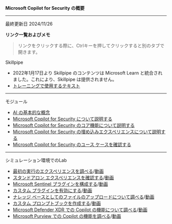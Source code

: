 **Microsoft Copilot for Security の概要**
***

最終更新日 2024/11/26

**リンク一覧およびメモ**

 > リンクをクリックする際に、Ctrlキーを押してクリックすると別のタブで開きます。

Skillpipe

- 2022年1月17日より Skillpipe のコンテンツは Microsoft Learn と統合されました。これにより、Skillpipe は提供されません。
- [トレーニングで使用するテキスト](https://learn.microsoft.com/ja-jp/training/paths/security-copilot-and-ai/)

***
モジュール
- [AI の基本的な概念](https://learn.microsoft.com/ja-jp/training/modules/get-started-ai-fundamentals/)
- [Microsoft Copilot for Security について説明する](https://learn.microsoft.com/ja-jp/training/modules/security-copilot-getting-started/)
- [Microsoft Copilot for Security のコア機能について説明する](https://learn.microsoft.com/ja-jp/training/modules/security-copilot-describe-core-features/)
- [Microsoft Copilot for Security の埋め込みエクスペリエンスについて説明する](https://learn.microsoft.com/ja-jp/training/modules/security-copilot-embedded-experiences/)
- [Microsoft Copilot for Security のユース ケースを確認する](https://learn.microsoft.com/ja-jp/training/modules/security-copilot-exercises/)

***
シミュレーション環境でのLab
- [最初の実行のエクスペリエンスを調べる](https://learn.microsoft.com/ja-jp/training/modules/security-copilot-exercises/2-first-run-experience)/[動画](https://youtu.be/9FYb29aS_jw)
- [スタンドアロン エクスペリエンスを確認する](https://learn.microsoft.com/ja-jp/training/modules/security-copilot-exercises/3-explore-standalone-experience)/[動画](https://youtu.be/BXZu-j9rjrg)
- [Microsoft Sentinel プラグインを構成する](https://learn.microsoft.com/ja-jp/training/modules/security-copilot-exercises/4-configure-plugin)/[動画](https://youtu.be/b8EsY9eWGlI)
- [カスタム プラグインを有効にする](https://learn.microsoft.com/ja-jp/training/modules/security-copilot-exercises/5-enable-custom-plugin)/[動画](https://youtu.be/tRLiLATDHFE)
- [ナレッジ ベースとしてのファイルのアップロードについて調べる](https://learn.microsoft.com/ja-jp/training/modules/security-copilot-exercises/6-explore-knowledge-base-file-upload)/[動画](https://youtu.be/mp_-PJq8J_U)
- [カスタム プロンプトブックを作成する](https://learn.microsoft.com/ja-jp/training/modules/security-copilot-exercises/7-create-custom-promptbook)/[動画](https://youtu.be/vrGHbvOlHAs)
- [Microsoft Defender XDR での Copilot の機能について調べる](https://learn.microsoft.com/ja-jp/training/modules/security-copilot-exercises/8-explore-embedded-defender-xdr)/[動画](https://youtu.be/e_bH_bU0kjE)
- [Microsoft Purview での Copilot の機能を調べる](https://learn.microsoft.com/ja-jp/training/modules/security-copilot-exercises/9-explore-embedded-purview)/[動画](https://youtu.be/qaweKzi99JA)